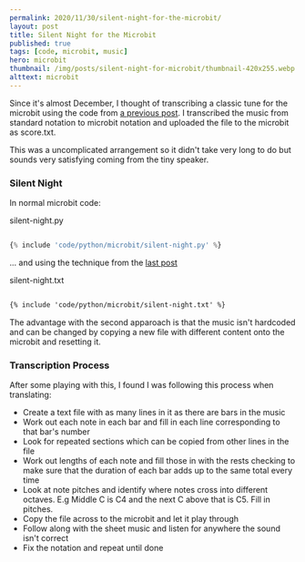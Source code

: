 ```yaml
---
permalink: 2020/11/30/silent-night-for-the-microbit/
layout: post
title: Silent Night for the Microbit
published: true
tags: [code, microbit, music]
hero: microbit
thumbnail: /img/posts/silent-night-for-microbit/thumbnail-420x255.webp
alttext: microbit
---
```


Since it's almost December, I thought of transcribing a classic tune for the microbit using the code
from [a previous post](/2020/10/30/transcribing-sheetmusic-for-the-microbit/). I transcribed the music from standard notation to microbit notation and uploaded the
file to the microbit as score.txt.

This was a uncomplicated arrangement so it didn't take very long to do but sounds very satisfying coming from the
tiny speaker.

### Silent Night

In normal microbit code:

silent-night.py
```python

{% include 'code/python/microbit/silent-night.py' %}

```

... and using the technique from the [last post](/2020/10/30/transcribing-sheetmusic-for-the-microbit/)

silent-night.txt
```txt

{% include 'code/python/microbit/silent-night.txt' %}

```

The advantage with the second apparoach is that the music isn't hardcoded and can be changed by copying
a new file with different content onto the microbit and resetting it.

### Transcription Process

After some playing with this, I found I was following this process when translating:

- Create a text file with as many lines in it as there are bars in the music
- Work out each note in each bar and fill in each line corresponding to that bar's number
- Look for repeated sections which can be copied from other lines in the file
- Work out lengths of each note and fill those in with the rests checking to make sure that
  the duration of each bar adds up to the same total every time
- Look at note pitches and identify where notes cross into different octaves. E.g Middle C is C4 and the next C
  above that is C5. Fill in pitches.
- Copy the file across to the microbit and let it play through
- Follow along with the sheet music and listen for anywhere the sound isn't correct
- Fix the notation and repeat until done
